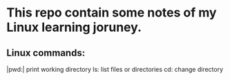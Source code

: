 # This repo contain some notes of my Linux learning joruney.





## Linux commands:

|pwd:| print working directory
ls: list files or directories
cd: change directory
